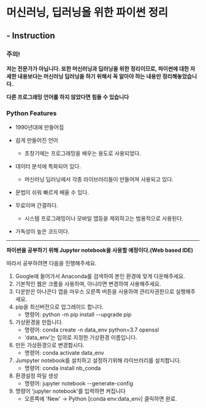 # 머신러닝, 딥러닝을 위한 파이썬 정리

## 					- Instruction



### 주의!

**저는 전문가가 아닙니다. 또한 머신러닝과 딥러닝을 위한 정리이므로, 파이썬에 대한 자세한 내용보다는 머신러닝 딥러닝을 하기 위해서 꼭 알아야 하는 내용만 정리해놓았습니다.**

**다른 프로그래밍 언어를 하지 않았다면 힘들 수 있습니다**



### Python Features

- 1990년대에 만들어짐
- 쉽게 만들어진 언어
  - 초창기에는 프로그래밍을 배우는 용도로 사용되었다.
- 데이터 분석에 특화되어 있다.
  - 머신러닝 딥러닝에서 각종 라이브러리들이 만들어져 사용되고 있다.

- 문법이 쉬워 빠르게 배울 수 있다.
- 무료이며 간결하다.
  -  시스템 프로그래밍이나 모바일 앱등을 제외하고는 범용적으로 사용된다.
- 가독성이 높은 코드이다.

---



**파이썬을 공부하기 위해 Jupyter notebook을 사용할 예정이다.(Web based IDE)**

따라서 공부하려면 다음을 진행해주세요.

1. Google에 들어가서 Anaconda를 검색하여 본인 환경에 맞게 다운해주세요.
2. 기본적인 웹은 크롬을 사용하며, 아니라면 변경하여 사용해주세요.
3. 다운받은 아나콘다 앱을 마우스 오른쪽 버튼을 사용하여 관리자권한으로 실행해주세요.
4. pip을 최신버전으로 업그레이드 합니다.
   - 명령어: python -m pip install --upgrade pip
5. 가상환경을 만듭니다.
   - 명령어: conda create -n data_env python=3.7 openssl
   - 'data_env'는 임의로 지정한 가상환경 이름입니다.
6. 만든 가상환경으로 변경합시다.
   - 명령어: conda activate data_env
7. Jumpyter notebook를 설치하고 설정하기위해 라이브러리를 설치합니다.
   - 명령어: conda install nb_conda
8. 환경설정 파일 생성
   - 명령어: jupyter notebook --generate-config
9. 명령어 'jupyter notebook'를 입력하면 켜집니다
   - 오른쪽에 'New' -> Python [conda env:data_env] 클릭하면 완료.
